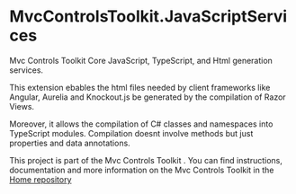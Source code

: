 # MvcControlsToolkit.JavaScriptServices
Mvc Controls Toolkit Core JavaScript, TypeScript, and Html generation services. 

This extension ebables the html files needed by client frameworks like Angular, Aurelia and Knockout.js be
generated by the compilation of Razor Views.

Moreover, it allows the compilation of C# classes and namespaces into TypeScript modules. 
Compilation doesnt involve methods but just properties and data annotations.

This project is part of the Mvc Controls Toolkit . You can find instructions, 
documentation and more information on the Mvc Controls Toolkit in the [Home repository](https://github.com/MvcControlsToolkit/Home)
